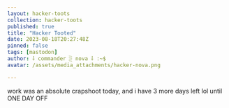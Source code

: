 ```yaml
---
layout: hacker-toots
collection: hacker-toots
published: true
title: "Hacker Tooted"
date: 2023-08-18T20:27:48Z
pinned: false
tags: [mastodon]
author: ⸸ commander ░ nova ⸸ :~$
avatar: /assets/media_attachments/hacker-nova.png

---
```


<p>work was an absolute crapshoot today, and i have 3 more days left lol until ONE DAY OFF</p>


